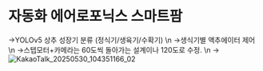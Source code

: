 # 자동화 에어로포닉스 스마트팜

->YOLOv5 상추 성장기 분류 (정식기/생육기/수확기) \n
->생식기별 액추에이터 제어 \n
->스텝모터+카메라는 60도씩 돌아가는 설계이나 120도로 수정. \n
->![KakaoTalk_20250530_104351166_02](https://github.com/user-attachments/assets/06eeb5d4-2e0a-48a1-a0ff-4048e4f69ce9)

